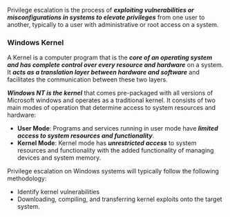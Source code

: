 Privilege escalation is the process of ***exploiting vulnerabilities or misconfigurations in systems to elevate privileges*** from one user to another, typically to a user with administrative or root access on a system.

### Windows Kernel
A Kernel is a computer program that is the ***core of an operating system and has complete control over every resource and hardware*** on a system. It ***acts as a translation layer between hardware and software*** and facilitates the communication between these two layers.

***Windows NT  is the kernel*** that comes pre-packaged with all versions of Microsoft windows and operates as a traditional kernel. It consists of two main modes of operation that determine access to system resources and hardware:
- **User Mode**: Programs and services running in user mode have ***limited access to system resources and functionality***. 
- **Kernel Mode**: Kernel mode has ***unrestricted access*** to system resources and functionality with the added functionality of managing devices and system memory.

Privilege escalation on Windows systems will typically follow the following methodology:
- Identify kernel vulnerabilities
- Downloading, compiling, and transferring kernel exploits onto the target system.


